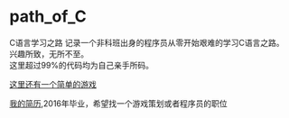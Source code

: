 # path_of_C
C语言学习之路
记录一个非科班出身的程序员从零开始艰难的学习C语言之路。
兴趣所致，无所不至。    
这里超过99%的代码均为自己亲手所码。

[这里还有一个简单的游戏](https://github.com/gxzty/Round-MyFirstGame-)

[我的简历](http://gxzty.github.io/profile/),2016年毕业，希望找一个游戏策划或者程序员的职位


<div style="display:none"><script type="text/javascript">var cnzz_protocol = (("https:" == document.location.protocol) ? " https://" : " http://");document.write(unescape("%3Cspan id='cnzz_stat_icon_1256567511'%3E%3C/span%3E%3Cscript src='" + cnzz_protocol + "s11.cnzz.com/z_stat.php%3Fid%3D1256567511' type='text/javascript'%3E%3C/script%3E"));</script></div>
